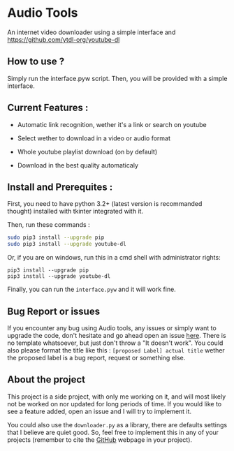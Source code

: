 # Audio Tools

An internet video downloader using a simple interface and https://github.com/ytdl-org/youtube-dl



## How to use ?

Simply run the interface.pyw script. Then, you will be provided with a simple interface.



## Current Features :

- Automatic link recognition, wether it's a link or search on youtube

- Select wether to download in a video or audio format

- Whole youtube playlist download (on by default)

- Download in the best quality automaticaly



## Install and Prerequites :

First, you need to have python 3.2+ (latest version is recommanded thought) installed with tkinter integrated with it. 

Then, run these commands :

```bash
sudo pip3 install --upgrade pip
sudo pip3 install --upgrade youtube-dl
```

Or, if you are on windows, run this in a cmd shell with administrator rights:

```batch
pip3 install --upgrade pip
pip3 install --upgrade youtube-dl
```



Finally, you can run the `interface.pyw` and it will work fine.



## Bug Report or issues

If you encounter any bug using Audio tools, any issues or simply want to upgrade the code, don't hesitate and go ahead open an issue [here](https://github.com/Colnup/Audio_Tools/issues/new). There is no template whatsoever, but just don't throw a "It doesn't work". You could also please format the title like this : ``[proposed Label] actual title`` wether the proposed label is a bug report, request or something else.



## About the project

This project is a side project, with only me working on it, and will most likely not be worked on nor updated for long periods of time. If you would like to see a feature added, open an issue and I will try to implement it. 

You could also use the `downloader.py` as a library, there are defaults settings that I believe are quiet good. So, feel free to implement this in any of your projects (remember to cite the [GitHub](https://github.com/Colnup/Audio_Tools) webpage in your project).
